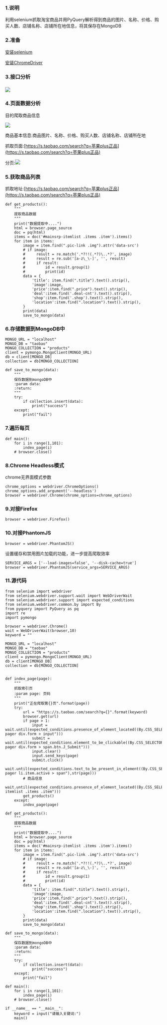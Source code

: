 ### 1.说明

利用selenium抓取淘宝商品并用PyQuery解析得到商品的图片、名称、价格、购买人数、店铺名称、店铺所在地信息，将其保存在MongoDB

### 2.准备

[安装selenium](/1kai-fa-huan-jing-pei-zhi/12-qing-qiu-ku-de-an-zhuang/122-seleniumde-an-zhuang.md)

[安装ChromeDriver](/1kai-fa-huan-jing-pei-zhi/12-qing-qiu-ku-de-an-zhuang/123-chromedriverde-an-zhuang.md)

### 3.接口分析

### ![](/assets/7.4.1.png)

### 4.页面数据分析

目的爬取商品信息

![](/assets/7.4.2.png)

商品基本信息:商品图片、名称、价格、购买人数、店铺名称、店铺所在地

抓取页面:[https://s.taobao.com/search?q=苹果plus正品](https://s.taobao.com/search?q=苹果plus正品)

分页:![](/assets/7.4.3.png)

### 5.获取商品列表

抓取地址:[https://s.taobao.com/search?q=苹果plus正品](https://s.taobao.com/search?q=苹果plus正品)

```
def get_products():
    """
    提取商品数据
    """
    print("数据提取中....")
    html = browser.page_source
    doc = pq(html)
    items = doc('#mainsrp-itemlist .items .item').items()
    for item in items:
        image = item.find(".pic-link .img").attr('data-src')
        # if image:
        #     result = re.match('.*?!!(.*?)\..*?', image)
        #     result = re.sub('[a-z\_\-]', '', result)
        #     if result:
        #         id = result.group(1)
        #         print(id)
        data = {
            'title': item.find(".title").text().strip(),
            'image':image,
            'price':item.find(".price").text().strip(),
            'deal':item.find('.deal-cnt').text().strip(),
            'shop':item.find('.shop').text().strip(),
            'location':item.find(".location").text().strip(),
        }
        print(data)
        save_to_mongo(data)
```

### 6.存储数据到MongoDB中

```
MONGO_URL = "localhost"
MONGO_DB = "taobao"
MONGO_COLLECTION = "products"
client = pymongo.MongoClient(MONGO_URL)
db = client[MONGO_DB]
collection = db[MONGO_COLLECTION]

def save_to_mongo(data):
    """
    保存数据到mongoDB中
    :param data:
    :return:
    """
    try:
        if collection.insert(data):
            print("success")
    except:
        print("fail")
```

### 7.遍历每页

```
def main():
    for i in range(1,101):
        index_page(i)
    # browser.close()
```

### 8.Chrome Headless模式

chrome无界面模式参数

```
chrome_options = webdriver.ChromeOptions()
chrome_options.add_argument('--headless')
browser = webdriver.Chrome(chrome_options=chrome_options)
```

### 9.对接Firefox

```
browser = webdriver.Firefox()
```

### 10.对接PhantomJS

```
browser = webdriver.PhantomJS()
```

设置缓存和禁用图片加载的功能，进一步提高爬取效率

```
SERVICE_ARGS = ['--load-images=false', '--disk-cache=true']
browser = webdriver.PhantomJS(service_args=SERVICE_ARGS)
```

### 11.源代码

```
from selenium import webdriver
from selenium.webdriver.support.wait import WebDriverWait
from selenium.webdriver.support import expected_conditions
from selenium.webdriver.common.by import By
from pyquery import PyQuery as pq
import re
import pymongo

browser = webdriver.Chrome()
wait = WebDriverWait(browser,10)
keyword = ""

MONGO_URL = "localhost"
MONGO_DB = "taobao"
MONGO_COLLECTION = "products"
client = pymongo.MongoClient(MONGO_URL)
db = client[MONGO_DB]
collection = db[MONGO_COLLECTION]


def index_page(page):
    """
    抓取索引页
    :param page: 页码
    """
    print("正在爬取第{}页".format(page))
    try:
        url = "https://s.taobao.com/search?q={}".format(keyword)
        browser.get(url)
        if page > 1:
            input = wait.until(expected_conditions.presence_of_element_located((By.CSS_SELECTOR,"#mainsrp-pager div.form > input")))
            submit = wait.until(expected_conditions.element_to_be_clickable((By.CSS_SELECTOR,"#mainsrp-pager div.form > span.btn.J_Submit")))
            input.clear()
            input.send_keys(page)
            submit.click()
        wait.until(expected_conditions.text_to_be_present_in_element((By.CSS_SELECTOR,"#mainsrp-pager li.item.active > span"),str(page)))
        # 商品信息
        wait.until(expected_conditions.presence_of_element_located((By.CSS_SELECTOR,".m-itemlist .items .item")))
        get_products()
    except:
        index_page(page)

def get_products():
    """
    提取商品数据
    """
    print("数据提取中....")
    html = browser.page_source
    doc = pq(html)
    items = doc('#mainsrp-itemlist .items .item').items()
    for item in items:
        image = item.find(".pic-link .img").attr('data-src')
        # if image:
        #     result = re.match('.*?!!(.*?)\..*?', image)
        #     result = re.sub('[a-z\_\-]', '', result)
        #     if result:
        #         id = result.group(1)
        #         print(id)
        data = {
            'title': item.find(".title").text().strip(),
            'image':image,
            'price':item.find(".price").text().strip(),
            'deal':item.find('.deal-cnt').text().strip(),
            'shop':item.find('.shop').text().strip(),
            'location':item.find(".location").text().strip(),
        }
        print(data)
        save_to_mongo(data)

def save_to_mongo(data):
    """
    保存数据到mongoDB中
    :param data:
    :return:
    """
    try:
        if collection.insert(data):
            print("success")
    except:
        print("fail")

def main():
    for i in range(1,101):
        index_page(i)
    # browser.close()

if __name__ == "__main__":
    keyword = input("请输入关键词:")
    main()
```



